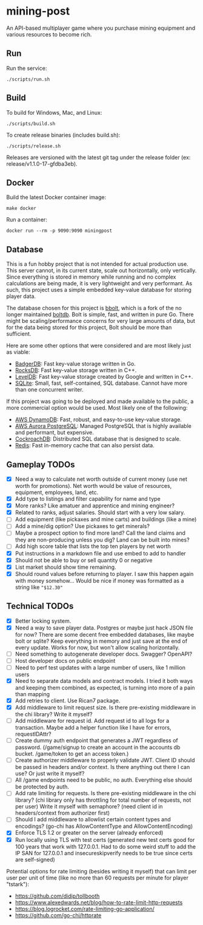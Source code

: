 # mining-post
An API-based multiplayer game where you purchase mining equipment and various resources to become rich.

## Run
Run the service:
```
./scripts/run.sh
```

## Build
To build for Windows, Mac, and Linux:
```
./scripts/build.sh
```

To create release binaries (includes build.sh):
```
./scripts/release.sh
```

Releases are versioned with the latest git tag under the release folder (ex: release/v1.1.0-17-gfdba3eb).

## Docker
Build the latest Docker container image:
```
make docker
```

Run a container:
```
docker run --rm -p 9090:9090 miningpost
```

## Database
This is a fun hobby project that is not intended for actual production use. This server cannot, in its current state, scale out horizontally, only vertically. Since everything is stored in memory while running and no complex calculations are being made, it is very lightweight and very performant. As such, this project uses a simple embedded key-value database for storing player data.

The database chosen for this project is [bbolt](https://github.com/etcd-io/bbolt), which is a fork of the no longer maintained [boltdb](https://github.com/boltdb/bolt). Bolt is simple, fast, and written in pure Go. There might be scaling/performance concerns for very large amounts of data, but for the data being stored for this project, Bolt should be more than sufficient.

Here are some other options that were considered and are most likely just as viable:
- [BadgerDB](https://github.com/dgraph-io/badger): Fast key-value storage written in Go.
- [RocksDB](https://rocksdb.org): Fast key-value storage written in C++.
- [LevelDB](https://github.com/google/leveldb): Fast key-value storage created by Google and written in C++.
- [SQLite](https://www.sqlite.org): Small, fast, self-contained, SQL database. Cannot have more than one concurrent writer.

If this project was going to be deployed and made available to the public, a more commercial option would be used. Most likely one of the following:
- [AWS DynamoDB](https://aws.amazon.com/dynamodb): Fast, robust, and easy-to-use key-value storage.
- [AWS Aurora PostgreSQL](https://aws.amazon.com/rds/aurora): Managed PostgreSQL that is highly available and performant, but expensive.
- [CockroachDB](https://github.com/cockroachdb/cockroach): Distributed SQL database that is designed to scale.
- [Redis](https://redis.io/): Fast in-memory cache that can also persist data.

## Gameplay TODOs
- [x] Need a way to calculate net worth outside of current money (use net worth for promotions). Net worth would be value of resources, equipment, employees, land, etc.
- [x] Add type to listings and filter capability for name and type
- [x] More ranks? Like amatuer and apprentice and mining engineer?
- [x] Related to ranks, adjust salaries. Should start with a very low salary.
- [ ] Add equipment (like pickaxes and mine carts) and buildings (like a mine)
- [ ] Add a mine/dig option? Use pickaxes to get minerals?
- [ ] Maybe a prospect option to find more land? Call the land claims and they are non-producing unless you dig? Land can be built into mines?
- [ ] Add high score table that lists the top ten players by net worth
- [x] Put instructions in a markdown file and use embed to add to handler
- [x] Should not be able to buy or sell quantity 0 or negative
- [x] List market should show time remaining.
- [x] Should round values before returning to player. I saw this happen again with money somehow... Would be nice if money was formatted as a string like `"$12.30"`

## Technical TODOs
- [x] Better locking system.
- [x] Need a way to save player data. Postgres or maybe just hack JSON file for now? There are some decent free embedded databases, like maybe bolt or sqlite? Keep everything in memory and just save at the end of every update. Works for now, but won't allow scaling horizontally.
- [ ] Need something to autogenerate developer docs. Swagger? OpenAPI?
- [ ] Host developer docs on public endpoint
- [ ] Need to perf test updates with a large number of users, like 1 million users
- [x] Need to separate data models and contract models. I tried it both ways and keeping them combined, as expected, is turning into more of a pain than mapping
- [x] Add retries to client. Use Rican7 package.
- [x] Add middleware to limit request size. Is there pre-existing middleware in the chi library? Write it myself?
- [ ] Add middleware for request id. Add request id to all logs for a transaction. Maybe add a helper function like I have for errors, requestIDAttr?
- [ ] Create dummy auth endpoint that generates a JWT regardless of password. (/game/signup to create an account in the accounts db bucket. /game/token to get an access token.)
- [ ] Create authorizer middleware to properly validate JWT. Client ID should be passed in headers and/or context. Is there anything out there I can use? Or just write it myself?
- [ ] All /game endpoints need to be public, no auth. Everything else should be protected by auth.
- [ ] Add rate limiting for requests. Is there pre-existing middleware in the chi library? (chi library only has throttling for total number of requests, not per user) Write it myself with semaphore? (need client id in headers/context from authorizer first)
- [ ] Should I add middleware to allowlist certain content types and encodings? (go-chi has AllowContentType and AllowContentEncoding)
- [x] Enforce TLS 1.2 or greater on the server (already enforced)
- [x] Run locally using TLS with test certs (generated new test certs good for 100 years that work with 127.0.0.1. Had to do some weird stuff to add the IP SAN for 127.0.0.1 and insecureskipverify needs to be true since certs are self-signed)

Potential options for rate limiting (besides writing it myself) that can limit per user per unit of time (like no more than 60 requests per minute for player "tstark"):
- https://github.com/didip/tollbooth
- https://www.alexedwards.net/blog/how-to-rate-limit-http-requests
- https://blog.logrocket.com/rate-limiting-go-application/
- https://github.com/go-chi/httprate
